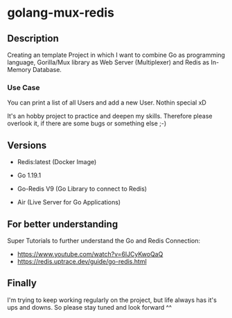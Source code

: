 # golang-mux-redis

## Description

Creating an template Project in which I want to combine Go as programming language, Gorilla/Mux library as Web Server (Multiplexer) and Redis as In-Memory Database.

### Use Case 

You can print a list of all Users and add a new User. Nothin special xD

It's an hobby project to practice and deepen my skills. Therefore please overlook it, if there are some bugs or something else ;-)

## Versions

- Redis:latest (Docker Image)
- Go 1.19.1
- Go-Redis V9 (Go Library to connect to Redis)

- Air (Live Server for Go Applications)

## For better understanding
Super Tutorials to further understand the Go and Redis Connection:

- https://www.youtube.com/watch?v=6lJCyKwoQaQ
- https://redis.uptrace.dev/guide/go-redis.html

## Finally

I'm trying to keep working regularly on the project, but life always has it's ups and downs. So please stay tuned and look forward ^^